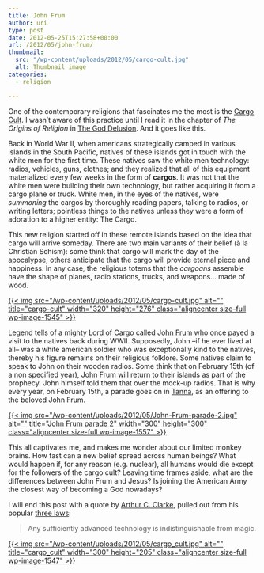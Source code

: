 ```yaml
---
title: John Frum
author: uri
type: post
date: 2012-05-25T15:27:58+00:00
url: /2012/05/john-frum/
thumbnail:
  src: "/wp-content/uploads/2012/05/cargo-cult.jpg"
  alt: Thumbnail image
categories:
  - religion

---
```

One of the contemporary religions that fascinates me the most is the [Cargo Cult][1]. I wasn&#8217;t aware of this practice until I read it in the chapter of _The Origins of Religion_ in [The God Delusion][2]. And it goes like this.

Back in World War II, when americans strategically camped in various islands in the South Pacific, natives of these islands got in touch with the white men for the first time. These natives saw the white men technology: radios, vehicles, guns, clothes; and they realized that all of this equipment materialized every few weeks in the form of **cargos**. It was not that the white men were building their own technology, but rather acquiring it from a cargo plane or truck. White men, in the eyes of the natives, were _summoning_ the cargos by thoroughly reading papers, talking to radios, or writing letters; pointless things to the natives unless they were a form of adoration to a higher entity: The Cargo.

This new religion started off in these remote islands based on the idea that cargo will arrive someday. There are two main variants of their belief (à la Christian Schism): some think that cargo will mark the day of the apocalypse, others anticipate that the cargo will provide eternal piece and happiness. In any case, the religious totems that the _cargoans_ assemble have the shape of planes, radio stations, trucks, and weapons&#8230; made of wood.

[{{< img src="/wp-content/uploads/2012/05/cargo-cult.jpg" alt="" title="cargo-cult" width="320" height="276" class="aligncenter size-full wp-image-1545" >}}][3]

Legend tells of a mighty Lord of Cargo called [John Frum][4] who once payed a visit to the natives back during WWII. Supposedly, John &#8211;if he ever lived at all&#8211; was a white american soldier who was exceptionally kind to the natives, thereby his figure remains on their religious folklore. Some natives claim to speak to John on their wooden radios. Some think that on February 15th (of a non specified year), John Frum will return to their islands as part of the prophecy. John himself told them that over the mock-up radios. That is why every year, on February 15th, a parade goes on in [Tanna][5], as an offering to the beloved John Frum.

[{{< img src="/wp-content/uploads/2012/05/John-Frum-parade-2.jpg" alt="" title="John Frum parade 2" width="300" height="300" class="aligncenter size-full wp-image-1557" >}}][6]

This all captivates me, and makes me wonder about our limited monkey brains. How fast can a new belief spread across human beings? What would happen if, for any reason (e.g. nuclear), all humans would die except for the followers of the cargo cult? Leaving time frames aside, what are the differences between John Frum and Jesus? Is joining the American Army the closest way of becoming a God nowadays?

I will end this post with a quote by [Arthur C. Clarke][7], pulled out from his popular [three laws][8]:

> Any sufficiently advanced technology is indistinguishable from magic.

[{{< img src="/wp-content/uploads/2012/05/cargo_cult.jpg" alt="" title="cargo_cult" width="300" height="205" class="aligncenter size-full wp-image-1547" >}}][9]

 [1]: http://en.wikipedia.org/wiki/Cargo_cult
 [2]: http://www.amazon.com/The-God-Delusion-Richard-Dawkins/dp/0618680004
 [3]: /wp-content/uploads/2012/05/cargo-cult.jpg
 [4]: http://en.wikipedia.org/wiki/John_Frum
 [5]: http://en.wikipedia.org/wiki/Tanna_%28island%29
 [6]: /wp-content/uploads/2012/05/John-Frum-parade-2.jpg
 [7]: http://en.wikipedia.org/wiki/Arthur_C._Clarke
 [8]: http://en.wikipedia.org/wiki/Clarke's_three_laws
 [9]: /wp-content/uploads/2012/05/cargo_cult.jpg
